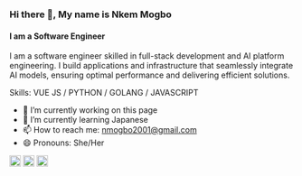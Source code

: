 ### Hi there 👋, My name is Nkem Mogbo
#### I am a Software Engineer
I am a software engineer skilled in full-stack development and AI platform engineering. I build applications and infrastructure that seamlessly integrate AI models, ensuring optimal performance and delivering efficient solutions.

Skills: VUE JS / PYTHON / GOLANG / JAVASCRIPT

- 🔭 I’m currently working on this page 
- 🌱 I’m currently learning Japanese 
- 📫 How to reach me: nmogbo2001@gmail.com 
- 😄 Pronouns: She/Her 


[<img src='https://cdn.jsdelivr.net/npm/simple-icons@3.0.1/icons/github.svg' alt='github' height='20'>](https://github.com/https://github.com/Mogboella)  [<img src='https://cdn.jsdelivr.net/npm/simple-icons@3.0.1/icons/dev-dot-to.svg' alt='dev' height='20'>](https://dev.to/https://dev.to/mogboella)  [<img src='https://cdn.jsdelivr.net/npm/simple-icons@3.0.1/icons/icloud.svg' alt='website' height='20'>](add_my_url)  

<!---
Mogboella/Mogboella is a ✨ special ✨ repository because its `README.md` (this file) appears on your GitHub profile.
You can click the Preview link to take a look at your changes.
--->
